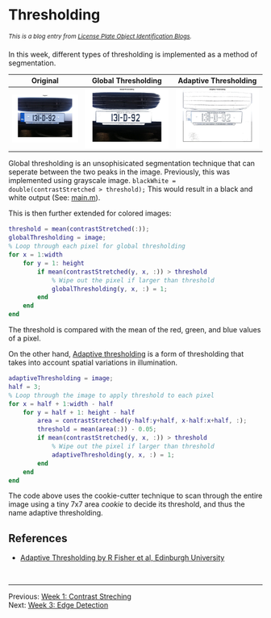 **Thresholding**
========================
<sup>*This is a blog entry from [License Plate Object Identification Blogs](http://chenyumin.com/p/license-plate-object-detection-2-thresholding).*</sup>

In this week, different types of thresholding is implemented as a method of segmentation.  

| Original | Global Thresholding | Adaptive Thresholding |
| :---: |:---:| :---:|
| ![Original](./img/week1-original.jpg) | ![Global Thresholding](./img/week2-global-thresholding.jpg) | ![Adaptive Thresholding](./img/week2-adaptive-thresholding.jpg) |  

Global thresholding is an unsophisicated segmentation technique that can seperate between the two peaks in the image. Previously, this was implemented using grayscale image. `blackWhite = double(contrastStretched > threshold);` This would result in a black and white output (See: [main.m](https://github.com/CharmySoft/license-plate-object-identification/blob/0eef0f0a49d873441912e2c860541058049a29ac/main.m#L34)).  

This is then further extended for colored images:

```matlab
threshold = mean(contrastStretched(:));
globalThresholding = image;
% Loop through each pixel for global thresholding
for x = 1:width
    for y = 1: height
        if mean(contrastStretched(y, x, :)) > threshold
            % Wipe out the pixel if larger than threshold
            globalThresholding(y, x, :) = 1;
        end            
    end
end
```
The threshold is compared with the mean of the red, green, and blue values of a pixel.

On the other hand, [Adaptive thresholding][1] is a form of thresholding that takes into account spatial variations in illumination.

```matlab
adaptiveThresholding = image;
half = 3;
% Loop through the image to apply threshold to each pixel
for x = half + 1:width - half
    for y = half + 1: height - half
        area = contrastStretched(y-half:y+half, x-half:x+half, :);
        threshold = mean(area(:)) - 0.05;
        if mean(contrastStretched(y, x, :)) > threshold
            % Wipe out the pixel if larger than threshold
            adaptiveThresholding(y, x, :) = 1;
        end            
    end
end
```
The code above uses the cookie-cutter technique to scan through the entire image using a tiny 7x7 area *cookie* to decide its threshold, and thus the name adaptive thresholding.


References
------------------------
* [Adaptive Thresholding by R Fisher et al, Edinburgh University][1]  

[1]: http://homepages.inf.ed.ac.uk/rbf/HIPR2/adpthrsh.htm "Adaptive Thresholding"
<br>

------------------------
Previous: [Week 1: Contrast Streching](./week1.md)  
Next: [Week 3: Edge Detection](./week3.md)
